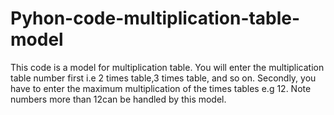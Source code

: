 # Pyhon-code-multiplication-table-model
This code is a model  for multiplication table.
You will enter the multiplication table number first i.e 2 times table,3 times table, and so on. Secondly, you have to enter the maximum multiplication of the times tables e.g 12. Note numbers more than 12can be handled by this model.
